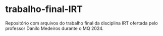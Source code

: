 # trabalho-final-IRT
Repositório com arquivos do trabalho final da disciplina IRT ofertada pelo professor Danilo Medeiros durante o MQ 2024.
